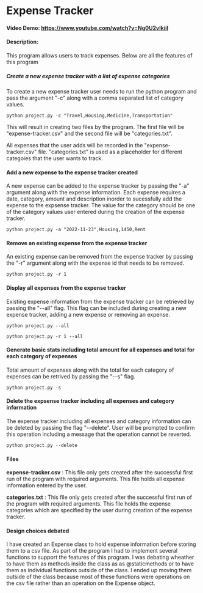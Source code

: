 # Expense Tracker
#### Video Demo:  <https://www.youtube.com/watch?v=Ng0U2vlkiiI>
#### Description:

This program allows users to track expenses. Below are all the features of this program

##### Create a new expense tracker with a list of expense categories

To create a new expense tracker user needs to run the python program and pass the argument "-c"
along with a comma separated list of category values.
```
python project.py -c "Travel,Housing,Medicine,Transportation"
```
This will result in creating two files by the program. The first file will be "expense-tracker.csv" and the second file will be "categories.txt".

All expenses that the user adds will be recorded in the "expense-tracker.csv" file. "categories.txt" is
used as a placeholder for different categoies that the user wants to track.


#### Add a new expense to the expense tracker created

A new expense can be added to the expense tracker by passing the "-a" argument along with the expense information. Each expense requires a date, category, amount and description inorder to sucessfully add the expense to the expsense tracker. The value for the category should be one of the category values user entered during the creation of the expense tracker.
```
python project.py -a "2022-11-23",Housing,1450,Rent
```

#### Remove an existing expense from the expense tracker

An existing expense can be removed from the expense tracker by passing the "-r" argument along with the expense id that needs to be removed.
```
python project.py -r 1
```

#### Display all expenses from the expense tracker

Existing expense information from the expense tracker can be retrieved by passing the "--all" flag.
This flag can be included during creating a new expense tracker, adding a new expense or removing an expense.

```
python project.py --all
```

```
python project.py -r 1 --all
```

#### Generate basic stats including total amount for all expenses and total for each category of expenses

Total amount of expenses along with the total for each category of expenses can be retrived by passing the "--s" flag.

```
python project.py -s
```

#### Delete the expsense tracker including all expenses and category information

The expense tracker including all expenses and category information can be deleted by passing the flag "--delete". User will be prompted to confirm this operation including a message that the operation cannot be reverted.

```
python project.py --delete
```

#### Files

<strong>expense-tracker.csv</strong> : This file only gets created after the successful first run of the program with required arguments. This file holds all expense information entered by the user.

<strong>categories.txt</strong> : This file only gets created after the successful first run of the program with required arguments. This file holds the expense categories which are specified by the user during creation of the expense tracker.

#### Design choices debated

I have created an Expense class to hold expense information before storing them to a csv file.
As part of the program I had to implement several functions to support the features of this program. I was debating wheather to have them as methods inside the class as as @staticmethods or to have them as individual functions outside of the class. I ended up moving them outside of the class because most of these functions were operations on the csv file rather than an operation on the Expense object.
